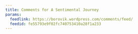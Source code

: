 ```yaml
---
title: Comments for A Sentimental Journey
params:
  feedlink: https://borovik.wordpress.com/comments/feed/
  feedid: fe55793e9f02fc740753410a28f1a233
---
```

